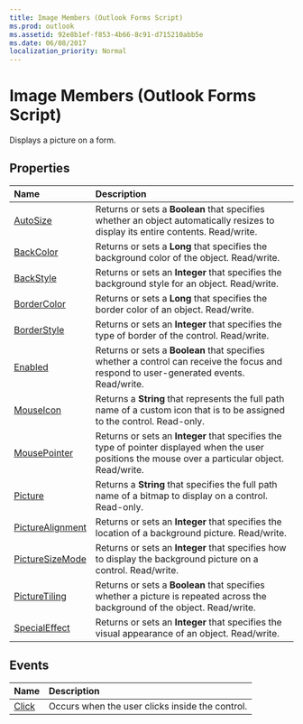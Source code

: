 ```yaml
---
title: Image Members (Outlook Forms Script)
ms.prod: outlook
ms.assetid: 92e8b1ef-f853-4b66-8c91-d715210abb5e
ms.date: 06/08/2017
localization_priority: Normal
---
```



# Image Members (Outlook Forms Script)

Displays a picture on a form.


## Properties



|Name|Description|
|:-----|:-----|
| [AutoSize](Outlook.Image.md)|Returns or sets a  **Boolean** that specifies whether an object automatically resizes to display its entire contents. Read/write.|
| [BackColor](Outlook.Image.backcolor.md)|Returns or sets a  **Long** that specifies the background color of the object. Read/write.|
| [BackStyle](Outlook.Image.backstyle.md)|Returns or sets an  **Integer** that specifies the background style for an object. Read/write.|
| [BorderColor](Outlook.Image.bordercolor.md)|Returns or sets a  **Long** that specifies the border color of an object. Read/write.|
| [BorderStyle](Outlook.Image.borderstyle.md)|Returns or sets an  **Integer** that specifies the type of border of the control. Read/write.|
| [Enabled](Outlook.Image.enabled.md)|Returns or sets a  **Boolean** that specifies whether a control can receive the focus and respond to user-generated events. Read/write.|
| [MouseIcon](Outlook.Image.mouseicon.md)|Returns a  **String** that represents the full path name of a custom icon that is to be assigned to the control. Read-only.|
| [MousePointer](Outlook.Image.mousepointer.md)|Returns or sets an  **Integer** that specifies the type of pointer displayed when the user positions the mouse over a particular object. Read/write.|
| [Picture](Outlook.Image.picture.md)|Returns a  **String** that specifies the full path name of a bitmap to display on a control. Read-only.|
| [PictureAlignment](Outlook.Image.picturealignment.md)|Returns or sets an  **Integer** that specifies the location of a background picture. Read/write.|
| [PictureSizeMode](Outlook.Image.picturesizemode.md)|Returns or sets an  **Integer** that specifies how to display the background picture on a control. Read/write.|
| [PictureTiling](Outlook.Image.picturetiling.md)|Returns or sets a  **Boolean** that specifies whether a picture is repeated across the background of the object. Read/write.|
| [SpecialEffect](Outlook.Image.specialeffect.md)|Returns or sets an  **Integer** that specifies the visual appearance of an object. Read/write.|



## Events



|Name|Description|
|:-----|:-----|
| [Click](Outlook.Image.click.md)|Occurs when the user clicks inside the control.|




